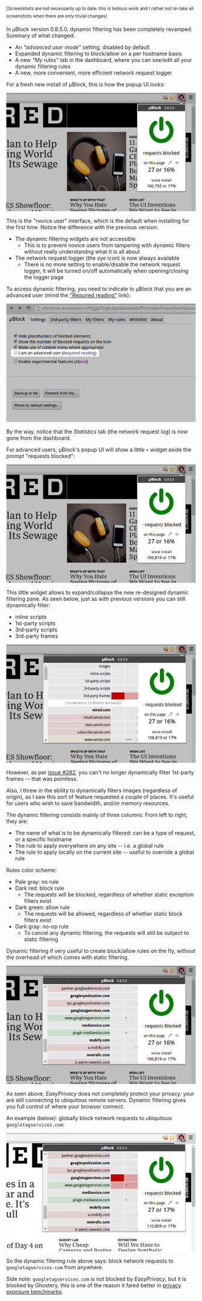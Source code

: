 <sup>[Screenshots are not necessarily up to date: this is tedious work and I rather not re-take all screenshots when there are only trivial changes]</sup>

In µBlock version 0.8.5.0, dynamic filtering has been completely revamped. Summary of what changed:

- An _"advanced user mode"_ setting, disabled by default
- Expanded dynamic filtering to block/allow on a per hostname basis
- A new _"My rules"_ tab in the dashboard, where you can see/edit all your dynamic filtering rules
- A new, more convenient, more efficient network request logger

For a fresh new install of µBlock, this is how the popup UI looks:

![figure 1](https://raw.githubusercontent.com/gorhill/uBlock/master/doc/img/df-tut-01.png)

This is the "novice user" interface, which is the default when installing for the first time. Notice the difference with the previous version:

- The dynamic filtering widgets are not accessible
    - This is to prevent novice users from tampering with dynamic filters without really understandng what it is all about
- The network request logger (the _eye_ icon) is now always available
    - There is no more setting to enable/disable the network request logger, it will be turned on/off automatically when opening/closing the logger page

To access dynamic filtering, you need to indicate to µBlock that you are an advanced user (mind the ["Required reading"](https://github.com/gorhill/uBlock/wiki/Advanced-user-features) link):

![figure 2](https://raw.githubusercontent.com/gorhill/uBlock/master/doc/img/df-tut-02.png)

By the way, notice that the _Statistics_ tab (the network request log) is now gone from the dashboard.

For advanced users, µBlock's popup UI will show a little `+` widget aside the prompt "requests blocked":

![figure 3](https://raw.githubusercontent.com/gorhill/uBlock/master/doc/img/df-tut-03.png)

This little widget allows to expand/collapse the new re-designed dynamic filtering pane. As seen below, just as with previous versions you can still dynamically filter:

- inline scripts
- 1st-party scripts
- 3rd-party scripts
- 3rd-party frames

![figure 4](https://raw.githubusercontent.com/gorhill/uBlock/master/doc/img/df-tut-04.png)

However, as per [issue #282](https://github.com/gorhill/uBlock/issues/282), you can't no longer dynamically filter 1st-party frames -- that was pointless.

Also, I threw in the ability to dynamically filters images (regardless of origin), as I saw this sort of feature requested a couple of places. It's useful for users who wish to save bandwidth, and/or memory resources.

The dynamic filtering consists mainly of three columns. From left to right, they are:

- The name of what is to be dynamically filtered: can be a type of request, or a specific hostname
- The rule to apply everywhere on any site -- i.e. a global rule
- The rule to apply locally on the current site -- useful to override a global rule

Rules color scheme:

- Pale gray: no rule
- Dark red: block rule
    - The requests will be blocked, regardless of whether static exception filters exist
- Dark green: allow rule
    - The requests will be allowed, regardless of whether static block filters exist
- Dark gray: no-op rule
    - To cancel any dynamic filtering, the requests will still be subject to static filtering

Dynamic filtering if very useful to create block/allow rules on the fly, without the overhead of which comes with static filtering.

![figure 5](https://raw.githubusercontent.com/gorhill/uBlock/master/doc/img/df-tut-05.png)

As seen above, _EasyPrivacy_ does not completely protect your privacy: your are still connecting to ubiquitous remote servers. Dynamic filtering gives you full control of where your browser connect.

An example (below): globally block network requests to ubiquitous `googletagservices.com`:

![figure 6](https://raw.githubusercontent.com/gorhill/uBlock/master/doc/img/df-tut-06.png)

So the dynamic filtering rule above says: block network requests to `googletagservices.com` from anywhere.

Side note: `googletagservices.com` is not blocked by _EasyPrivacy_, but it is blocked by Ghostery, this is one of the reason it fared better in [privacy exposure benchmarks](https://github.com/gorhill/uBlock/wiki/%C2%B5Block-and-others:-Blocking-ads,-trackers,-malwares).